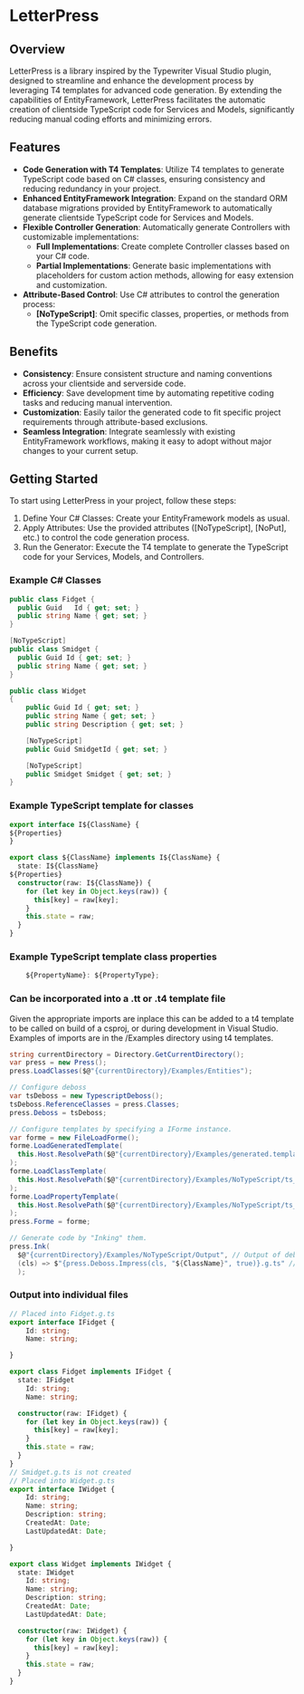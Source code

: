 # LetterPress

## Overview

LetterPress is a library inspired by the Typewriter Visual Studio plugin, designed to streamline and enhance the development process by leveraging T4 templates for advanced code generation. By extending the capabilities of EntityFramework, LetterPress facilitates the automatic creation of clientside TypeScript code for Services and Models, significantly reducing manual coding efforts and minimizing errors.

## Features

- **Code Generation with T4 Templates**: Utilize T4 templates to generate TypeScript code based on C# classes, ensuring consistency and reducing redundancy in your project.
- **Enhanced EntityFramework Integration**: Expand on the standard ORM database migrations provided by EntityFramework to automatically generate clientside TypeScript code for Services and Models.
- **Flexible Controller Generation**: Automatically generate Controllers with customizable implementations:
  - **Full Implementations**: Create complete Controller classes based on your C# code.
  - **Partial Implementations**: Generate basic implementations with placeholders for custom action methods, allowing for easy extension and customization.
- **Attribute-Based Control**: Use C# attributes to control the generation process:
  - **[NoTypeScript]**: Omit specific classes, properties, or methods from the TypeScript code generation.

## Benefits

- **Consistency**: Ensure consistent structure and naming conventions across your clientside and serverside code.
- **Efficiency**: Save development time by automating repetitive coding tasks and reducing manual intervention.
- **Customization**: Easily tailor the generated code to fit specific project requirements through attribute-based exclusions.
- **Seamless Integration**: Integrate seamlessly with existing EntityFramework workflows, making it easy to adopt without major changes to your current setup.

## Getting Started

To start using LetterPress in your project, follow these steps:

1. Define Your C# Classes: Create your EntityFramework models as usual.
2. Apply Attributes: Use the provided attributes ([NoTypeScript], [NoPut], etc.) to control the code generation process.
3. Run the Generator: Execute the T4 template to generate the TypeScript code for your Services, Models, and Controllers.

### Example C# Classes

```csharp
public class Fidget {
  public Guid	Id { get; set; }
  public string Name { get; set; }
}

[NoTypeScript]
public class Smidget {
  public Guid Id { get; set; }
  public string Name { get; set; }
}

public class Widget
{
    public Guid Id { get; set; }
    public string Name { get; set; }
    public string Description { get; set; }

    [NoTypeScript]
    public Guid SmidgetId { get; set; }

    [NoTypeScript]
    public Smidget Smidget { get; set; }
}
```

### Example TypeScript template for classes
```typescript
export interface I${ClassName} {
${Properties}
}

export class ${ClassName} implements I${ClassName} {
  state: I${ClassName}
${Properties}
  constructor(raw: I${ClassName}) {
    for (let key in Object.keys(raw)) {
      this[key] = raw[key];
    }
    this.state = raw;    
  }
}
```
### Example TypeScript template class properties
```typescript
    ${PropertyName}: ${PropertyType};
```
### Can be incorporated into a .tt or .t4 template file
Given the appropriate imports are inplace this can be added to a 
t4 template to be called on build of a csproj, or during development in
Visual Studio.  Examples of imports are in the /Examples directory using 
t4 templates.
```csharp
string currentDirectory = Directory.GetCurrentDirectory();
var press = new Press();
press.LoadClasses($@"{currentDirectory}/Examples/Entities");

// Configure deboss
var tsDeboss = new TypescriptDeboss();
tsDeboss.ReferenceClasses = press.Classes;
press.Deboss = tsDeboss;

// Configure templates by specifying a IForme instance.
var forme = new FileLoadForme();
forme.LoadGeneratedTemplate(
  this.Host.ResolvePath($@"{currentDirectory}/Examples/generated.template")
);
forme.LoadClassTemplate(
  this.Host.ResolvePath($@"{currentDirectory}/Examples/NoTypeScript/ts_class.template")
);
forme.LoadPropertyTemplate(
  this.Host.ResolvePath($@"{currentDirectory}/Examples/NoTypeScript/ts_property.template")
);
press.Forme = forme;

// Generate code by "Inking" them.
press.Ink(
  $@"{currentDirectory}/Examples/NoTypeScript/Output", // Output of deboss
  (cls) => $"{press.Deboss.Impress(cls, "${ClassName}", true)}.g.ts" // Filename to deboss into
  );

```

### Output into individual files
```typescript
// Placed into Fidget.g.ts
export interface IFidget {
    Id: string;
    Name: string;

}

export class Fidget implements IFidget {
  state: IFidget
    Id: string;
    Name: string;

  constructor(raw: IFidget) {
    for (let key in Object.keys(raw)) {
      this[key] = raw[key];
    }
    this.state = raw;    
  }
}
// Smidget.g.ts is not created
// Placed into Widget.g.ts
export interface IWidget {
    Id: string;
    Name: string;
    Description: string;
    CreatedAt: Date;
    LastUpdatedAt: Date;

}

export class Widget implements IWidget {
  state: IWidget
    Id: string;
    Name: string;
    Description: string;
    CreatedAt: Date;
    LastUpdatedAt: Date;

  constructor(raw: IWidget) {
    for (let key in Object.keys(raw)) {
      this[key] = raw[key];
    }
    this.state = raw;    
  }
}

```